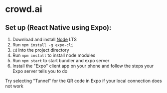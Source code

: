 # crowd.ai

## Set up (React Native using Expo):
1. Download and install [Node](https://nodejs.org/en/download/) LTS
2. Run `npm install -g expo-cli`
3. `cd` into the project directory
4. Run `npm install` to install node modules
5. Run `npm start` to start bundler and expo server
6. Install the "Expo" client app on your phone and follow the steps your Expo server tells you to do

Try selecting "Tunnel" for the QR code in Expo if your local connection does not work

